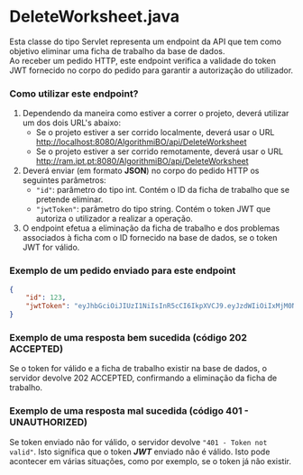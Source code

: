 # DeleteWorksheet.java
Esta classe do tipo Servlet representa um endpoint da API que tem como objetivo eliminar uma ficha de trabalho da base de dados.
<br>
Ao receber um pedido HTTP, este endpoint verifica a validade do token JWT fornecido no corpo do pedido para garantir a autorização do utilizador.

### Como utilizar este endpoint?
1. Dependendo da maneira como estiver a correr o projeto, deverá utilizar um dos dois URL's abaixo:
    - Se o projeto estiver a ser corrido localmente, deverá usar o URL <http://localhost:8080/AlgorithmiBO/api/DeleteWorksheet>
    - Se o projeto estiver a ser corrido remotamente, deverá usar o URL <http://ram.ipt.pt:8080/AlgorithmiBO/api/DeleteWorksheet>
2. Deverá enviar (em formato **JSON**) no corpo do pedido HTTP os seguintes parâmetros:
    - `"id"`: parâmetro do tipo int. Contém o ID da ficha de trabalho que se pretende eliminar.
    - `"jwtToken"`: parâmetro do tipo string. Contém o token JWT que autoriza o utilizador a realizar a operação.
3. O endpoint efetua a eliminação da ficha de trabalho e dos problemas associados à ficha com o ID fornecido na base de dados, se o token JWT for válido.

### Exemplo de um pedido enviado para este endpoint
```json
{
    "id": 123,
    "jwtToken": "eyJhbGciOiJIUzI1NiIsInR5cCI6IkpXVCJ9.eyJzdWIiOiIxMjM0NTY3ODkwIiwibmFtZSI6IkpvaG4gRG9lIiwiaWF0IjoxNTE2MjM5MDIyfQ.SflKxwRJSMeKKF2QT4fwpMeJf36POk6yJV_adQssw5c..."
}
```

### Exemplo de uma resposta bem sucedida (código 202 ACCEPTED)
Se o token for válido e a ficha de trabalho existir na base de dados, o servidor devolve 202 ACCEPTED, confirmando a eliminação da ficha de trabalho.

### Exemplo de uma resposta mal sucedida (código 401 - UNAUTHORIZED)
Se token enviado não for válido, o servidor devolve ```"401 - Token not valid"```. Isto significa que o token ***JWT*** enviado não é válido. Isto pode acontecer em várias situações, como por exemplo, se o token já não existir.
